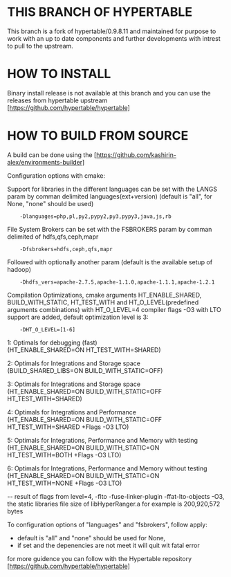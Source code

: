 THIS BRANCH OF HYPERTABLE
==============
This branch is a fork of hypertable/0.9.8.11 and maintained for purpose to work with an up to date components and further developments with intrest to pull to the upstream.

HOW TO INSTALL
==============

Binary install release is not available at this branch and you can use the releases from hypertable upstream [https://github.com/hypertable/hypertable]


HOW TO BUILD FROM SOURCE
========================

A build can be done using the  [https://github.com/kashirin-alex/environments-builder]
 
Configuration options with cmake:
  
  Support for libraries in the different languages can be set with the LANGS param by comman delimited languages(ext+version)
    (default is "all", for None, "none" should be used) 
  
        -Dlanguages=php,pl,py2,pypy2,py3,pypy3,java,js,rb   

  File System Brokers can be set with the FSBROKERS param by comman delimited of hdfs,qfs,ceph,mapr  
  
        -Dfsbrokers=hdfs,ceph,qfs,mapr    
  
  Followed with optionally another param 
        (default is the available setup of hadoop)
        
        -Dhdfs_vers=apache-2.7.5,apache-1.1.0,apache-1.1.1,apache-1.2.1
        
  Compilation Optimizations, cmake arguments HT_ENABLE_SHARED, BUILD_WITH_STATIC, HT_TEST_WITH and HT_O_LEVEL(predefined arguments combinations) with HT_O_LEVEL=4 compiler flags -O3 with LTO support are added,  default optimization level is 3:
        
        -DHT_O_LEVEL=[1-6]
        
   1: Optimals for debugging (fast)                 
        (HT_ENABLE_SHARED=ON HT_TEST_WITH=SHARED)
        
   2: Optimals for Integrations and Storage space   
        (BUILD_SHARED_LIBS=ON BUILD_WITH_STATIC=OFF)
        
   3: Optimals for Integrations and Storage space   
        (HT_ENABLE_SHARED=ON BUILD_WITH_STATIC=OFF HT_TEST_WITH=SHARED)
        
   4: Optimals for Integrations and Performance   
        (HT_ENABLE_SHARED=ON BUILD_WITH_STATIC=OFF HT_TEST_WITH=SHARED +Flags -O3 LTO)
        
   5: Optimals for Integrations, Performance and Memory with testing   
        (HT_ENABLE_SHARED=ON BUILD_WITH_STATIC=ON HT_TEST_WITH=BOTH +Flags -O3 LTO)
        
   6: Optimals for Integrations, Performance and Memory without testing   
        (HT_ENABLE_SHARED=ON BUILD_WITH_STATIC=ON HT_TEST_WITH=NONE +Flags -O3 LTO)
       
   -- result of flags from level=4, -flto -fuse-linker-plugin -ffat-lto-objects -O3, the static libraries file size of libHyperRanger.a for example is	200,920,572 bytes


        

To configuration options of "languages" and "fsbrokers", follow apply:
   - default is "all" and "none" should be used for None,
   - if set and the depenencies are not meet it will quit wit fatal error
     
for more guidence you can follow with the Hypertable repository [https://github.com/hypertable/hypertable]
